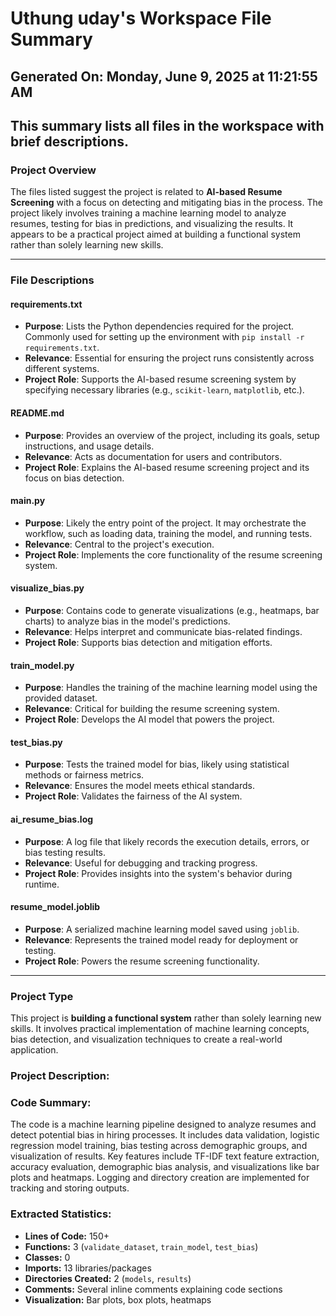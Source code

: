 # Uthung uday's Workspace File Summary
## Generated On: Monday, June 9, 2025 at 11:21:55 AM
This summary lists all files in the workspace with brief descriptions.
---
### Project Overview

The files listed suggest the project is related to **AI-based Resume Screening** with a focus on detecting and mitigating bias in the process. The project likely involves training a machine learning model to analyze resumes, testing for bias in predictions, and visualizing the results. It appears to be a practical project aimed at building a functional system rather than solely learning new skills.

---

### File Descriptions

#### **requirements.txt**
- **Purpose**: Lists the Python dependencies required for the project. Commonly used for setting up the environment with `pip install -r requirements.txt`.
- **Relevance**: Essential for ensuring the project runs consistently across different systems.
- **Project Role**: Supports the AI-based resume screening system by specifying necessary libraries (e.g., `scikit-learn`, `matplotlib`, etc.).

#### **README.md**
- **Purpose**: Provides an overview of the project, including its goals, setup instructions, and usage details.
- **Relevance**: Acts as documentation for users and contributors.
- **Project Role**: Explains the AI-based resume screening project and its focus on bias detection.

#### **main.py**
- **Purpose**: Likely the entry point of the project. It may orchestrate the workflow, such as loading data, training the model, and running tests.
- **Relevance**: Central to the project's execution.
- **Project Role**: Implements the core functionality of the resume screening system.

#### **visualize_bias.py**
- **Purpose**: Contains code to generate visualizations (e.g., heatmaps, bar charts) to analyze bias in the model's predictions.
- **Relevance**: Helps interpret and communicate bias-related findings.
- **Project Role**: Supports bias detection and mitigation efforts.

#### **train_model.py**
- **Purpose**: Handles the training of the machine learning model using the provided dataset.
- **Relevance**: Critical for building the resume screening system.
- **Project Role**: Develops the AI model that powers the project.

#### **test_bias.py**
- **Purpose**: Tests the trained model for bias, likely using statistical methods or fairness metrics.
- **Relevance**: Ensures the model meets ethical standards.
- **Project Role**: Validates the fairness of the AI system.

#### **ai_resume_bias.log**
- **Purpose**: A log file that likely records the execution details, errors, or bias testing results.
- **Relevance**: Useful for debugging and tracking progress.
- **Project Role**: Provides insights into the system's behavior during runtime.

#### **resume_model.joblib**
- **Purpose**: A serialized machine learning model saved using `joblib`.
- **Relevance**: Represents the trained model ready for deployment or testing.
- **Project Role**: Powers the resume screening functionality.

---

### Project Type

This project is **building a functional system** rather than solely learning new skills. It involves practical implementation of machine learning concepts, bias detection, and visualization techniques to create a real-world application. 
### Project Description:
 ### Code Summary:
The code is a machine learning pipeline designed to analyze resumes and detect potential bias in hiring processes. It includes data validation, logistic regression model training, bias testing across demographic groups, and visualization of results. Key features include TF-IDF text feature extraction, accuracy evaluation, demographic bias analysis, and visualizations like bar plots and heatmaps. Logging and directory creation are implemented for tracking and storing outputs.

### Extracted Statistics:
- **Lines of Code:** 150+
- **Functions:** 3 (`validate_dataset`, `train_model`, `test_bias`)
- **Classes:** 0
- **Imports:** 13 libraries/packages
- **Directories Created:** 2 (`models`, `results`)
- **Comments:** Several inline comments explaining code sections
- **Visualization:** Bar plots, box plots, heatmaps
